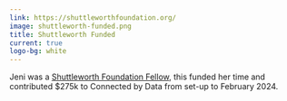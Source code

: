 ```yaml
---
link: https://shuttleworthfoundation.org/
image: shuttleworth-funded.png
title: Shuttleworth Funded
current: true
logo-bg: white
---
```

Jeni was a [Shuttleworth Foundation Fellow](https://shuttleworthfoundation.org/fellows/), this funded her time and contributed $275k to Connected by Data from set-up to February 2024.
